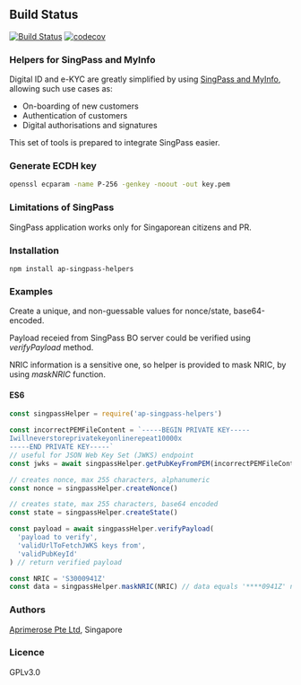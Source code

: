 ## Build Status

[![Build Status](https://travis-ci.org/miktam/sizeof.svg?branch=master)](https://travis-ci.org/aprimerose/ap-singpass-helpers)
[![codecov](https://codecov.io/gh/aprimerose/ap-singpass-helpers/branch/master/graph/badge.svg?token=K1BXXRWN4I)](https://codecov.io/gh/aprimerose/ap-singpass-helpers)

### Helpers for SingPass and MyInfo

Digital ID and e-KYC are greatly simplified by using [SingPass and MyInfo](https://www.mas.gov.sg/development/fintech/technologies---digital-id-and-e-kyc), allowing such use cases as:

- On-boarding of new customers
- Authentication of customers
- Digital authorisations and signatures

This set of tools is prepared to integrate SingPass easier.

### Generate ECDH key

```bash
openssl ecparam -name P-256 -genkey -noout -out key.pem
```

### Limitations of SingPass

SingPass application works only for Singaporean citizens and PR.

### Installation

`npm install ap-singpass-helpers`

### Examples

Create a unique, and non-guessable values for nonce/state, base64-encoded.

Payload receied from SingPass BO server could be verified using _verifyPayload_ method.

NRIC information is a sensitive one, so helper is provided to mask NRIC, by using _maskNRIC_ function.

#### ES6

```javascript
const singpassHelper = require('ap-singpass-helpers')

const incorrectPEMFileContent = `-----BEGIN PRIVATE KEY-----
Iwillneverstoreprivatekeyonlinerepeat10000x
-----END PRIVATE KEY-----`
// useful for JSON Web Key Set (JWKS) endpoint
const jwks = await singpassHelper.getPubKeyFromPEM(incorrectPEMFileContent)

// creates nonce, max 255 characters, alphanumeric
const nonce = singpassHelper.createNonce()

// creates state, max 255 characters, base64 encoded
const state = singpassHelper.createState()

const payload = await singpassHelper.verifyPayload(
  'payload to verify',
  'validUrlToFetchJWKS keys from',
  'validPubKeyId'
) // return verified payload

const NRIC = 'S3000941Z'
const data = singpassHelper.maskNRIC(NRIC) // data equals '****0941Z' now
```

### Authors

[Aprimerose Pte Ltd](https://aprimerose.com), Singapore

### Licence

GPLv3.0
